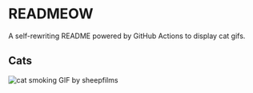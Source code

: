 # READMEOW

A self-rewriting README powered by GitHub Actions to display cat gifs.

## Cats

![cat smoking GIF by sheepfilms](https://media1.giphy.com/media/l0ExdMHUDKteztyfe/200.gif?cid=9acd02danb2398uqzwoi7htsorfc6xyp7wgexdpi2j2e6kcy&ep=v1_gifs_search&rid=200.gif&ct=g)
